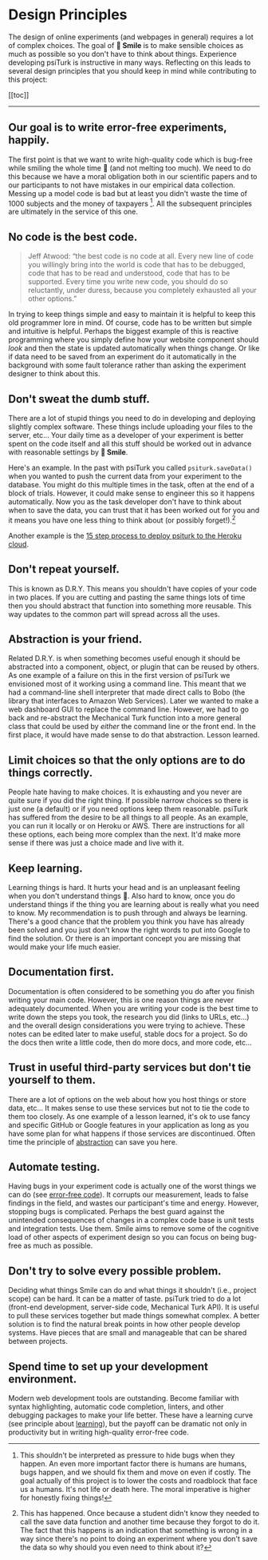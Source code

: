 # Design Principles

The design of online experiments (and webpages in general) requires a lot of complex choices.  The goal of **🫠 Smile** is to make sensible choices as much as possible so you don't have to think about things.  Experience developing psiTurk is instructive in many ways.  Reflecting on this leads to several design principles that you should keep in mind while contributing to this project:

[[toc]]


---

## Our goal is to write error-free experiments, happily.

The first point is that we want to write high-quality code which is bug-free while smiling the whole time 🫠 (and not melting too much).  We need to do this because we have a moral obligation both in our scientific papers and to our participants to not have mistakes in our empirical data collection.  Messing up a model code is bad but at least you didn't waste the time of 1000 subjects and the money of taxpayers [^moral].  All the subsequent principles are ultimately in the service of this one.

[^moral]: This shouldn't be interpreted as pressure to hide bugs when they happen.  An even more important factor there is humans are humans, bugs happen, and we should fix them and move on even if costly.  The goal actually of this project is to lower the costs and roadblock that face us a humans.  It's not life or death here.  The moral imperative is higher for honestly fixing things!

## No code is the best code.

> Jeff Atwood: “the best code is no code at all. Every new line of code you willingly bring into the world is code that has to be debugged, code that has to be read and understood, code that has to be supported. Every time you write new code, you should do so reluctantly, under duress, because you completely exhausted all your other options.”

In trying to keep things simple and easy to maintain it is helpful to keep this old programmer lore in mind.  Of course, code has to be written but simple and intuitive is helpful.  Perhaps the biggest example of this is reactive programming where you simply define how your website component should *look* and then the state is updated automatically when things change.  Or like if data need to be saved from an experiment do it automatically in the background with some fault tolerance rather than asking the experiment designer to think about this.

## Don't sweat the dumb stuff.

There are a lot of stupid things you need to do in developing and deploying slightly complex software.  These things include uploading your files to the server, etc...  Your daily time as a developer of your experiment is better spent on the code itself and all this stuff should be worked out in advance with reasonable settings by **🫠 Smile**.  

Here's an example.  In the past with psiTurk you called `psiturk.saveData()` when you wanted to push the current data from your experiment to the database.  You might do this multiple times in the task, often at the end of a block of trials.  However, it could make sense to engineer this so it happens automatically.  Now you as the task developer don't have to think about when to save the data, you can trust that it has been worked out for you and it means you have one less thing to think about (or possibly forget!).[^forget]

[^forget]: This has happened.   Once because a student didn't know they needed to call the save data function and another time because they forgot to do it.  The fact that this happens is an indication that something is wrong in a way since there's no point to doing an experiment where you don't save the data so why should you even need to think about it?

Another example is the [15 step process to deploy psiturk to the Heroku cloud](https://psiturk.readthedocs.io/en/latest/tutorials/heroku.html).


## Don't repeat yourself.

This is known as D.R.Y.  This means you shouldn't have copies of your code in two places.  If you are cutting and pasting the same things lots of time then you should abstract that function into something more reusable.  This way updates to the common part will spread across all the uses.

## Abstraction is your friend.

Related D.R.Y. is when something becomes useful enough it should be abstracted into a component, object, or plugin that can be reused by others.  As one example of a failure on this in the first version of psiTurk we envisioned most of it working using a command line.  This meant that we had a command-line shell interpreter that made direct calls to Bobo (the library that interfaces to Amazon Web Services).  Later we wanted to make a web dashboard GUI to replace the command line.  However, we had to go back and re-abstract the Mechanical Turk function into a more general class that could be used by *either* the command line or the front end.  In the first place, it would have made sense to do that abstraction.  Lesson learned.


## Limit choices so that the only options are to do things correctly.

People hate having to make choices.  It is exhausting and you never are quite sure if you did the right thing.  If possible narrow choices so there is just one (a default) or if you need options keep them reasonable.  psiTurk has suffered from the desire to be all things to all people.  As an example, you can run it locally or on Heroku or AWS.  There are instructions for all these options, each being more complex than the next.  It'd make more sense if there was just a choice made and live with it.

## Keep learning.

Learning things is hard.  It hurts your head and is an unpleasant feeling when you don't understand things 🙇.  Also hard to know, once you do understand things if the thing you are learning about is really what you need to know.  My recommendation is to push through and always be learning.  There's a good chance that the problem you think you have has already been solved and you just don't know the right words to put into Google to find the solution.  Or there is an important concept you are missing that would make your life much easier.

## Documentation first.

Documentation is often considered to be something you do after you finish writing your main code.  However, this is one reason things are never adequately documented.  When you are writing your code is the best time to write down the steps you took, the research you did (links to URLs, etc...) and the overall design considerations you were trying to achieve.  These notes can be edited later to make useful, stable docs for a project.  So do the docs then write a little code, then do more docs, and more code, etc...

## Trust in useful third-party services but don't tie yourself to them.

There are a lot of options on the web about how you host things or store data, etc...  It makes sense to use these services but not to tie the code to them too closely.  As one example of a lesson learned, it's ok to use fancy and specific GitHub or Google features in your application as long as you have some plan for what happens if those services are discontinued.  Often time the principle of [abstraction](#abstraction-is-your-friend) can save you here.

## Automate testing.

Having bugs in your experiment code is actually one of the worst things we can do (see [error-free code](#our-goal-is-to-write-error-free-experiments-happily)).  It corrupts our measurement, leads to false findings in the field, and wastes our participant's time and energy.  However, stopping bugs is complicated.  Perhaps the best guard against the unintended consequences of changes in a complex code base is unit tests and integration tests.  Use them.  Smile aims to remove some of the cognitive load of other aspects of experiment design so you can focus on being bug-free as much as possible.

## Don't try to solve every possible problem.

Deciding what things Smile can do and what things it shouldn't (i.e., project scope) can be hard.  It can be a matter of taste.  psiTurk tried to do a lot (front-end development, server-side code, Mechanical Turk API).  It is useful to pull these services together but made things somewhat complex.  A better solution is to find the natural break points in how other people develop systems.  Have pieces that are small and manageable that can be shared between projects.

## Spend time to set up your development environment.

Modern web development tools are outstanding.  Become familiar with syntax highlighting, automatic code completion, linters, and other debugging packages to make your life better.  These have a learning curve (see principle about [learning](#sometimes-learning-1-seemingly-complex-thing-makes-everything-you-do-10-faster)), but the payoff can be dramatic not only in productivity but in writing high-quality error-free code.